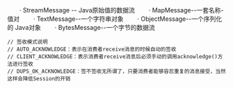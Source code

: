 　　· StreamMessage -- Java原始值的数据流
　　· MapMessage--一套名称-值对
　　· TextMessage--一个字符串对象
　　· ObjectMessage--一个序列化的 Java对象
　　· BytesMessage--一个字节的数据流


    // 签收模式说明
    // AUTO_ACKNOWLEDGE：表示在消费者receive消息的时候自动的签收
    // CLIENT_ACKNOWLEDGE：表示消费者receive消息后必须手动的调用acknowledge()方法进行签收
    // DUPS_OK_ACKNOWLEDGE：签不签收无所谓了，只要消费者能够容忍重复的消息接受，当然这样会降低Session的开销

